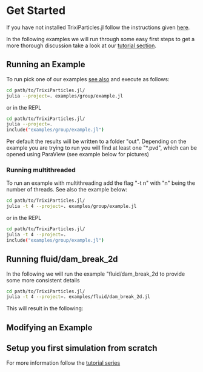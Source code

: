 # Get Started

If you have not installed TrixiParticles.jl follow the instructions given [here](install.md).

In the following examples we will run through some easy first steps to get a more thorough discussion take a look at our [tutorial section](tutorial.md).

## Running an Example
To run pick one of our examples [see also](examples.md) and execute as follows:

```bash
cd path/to/TrixiParticles.jl/
julia --project=. examples/group/example.jl
```

or in the REPL

```bash
cd path/to/TrixiParticles.jl/
julia --project=. 
include("examples/group/example.jl")
```

Per default the results will be written to a folder "out". Depending on the example you are trying to run you will find at least one "*.pvd", which can be opened using ParaView (see example below for pictures)

### Running multithreaded
To run an example with multithreading add the flag "-t n" with "n" being the number of threads.
See also the example below:

```bash
cd path/to/TrixiParticles.jl/
julia -t 4 --project=. examples/group/example.jl
```

or in the REPL

```bash
cd path/to/TrixiParticles.jl/
julia -t 4 --project=. 
include("examples/group/example.jl")
```


## Running fluid/dam\_break\_2d
In the following we will run the example "fluid/dam\_break\_2d to provide some more consistent details

```bash
cd path/to/TrixiParticles.jl/
julia -t 4 --project=. examples/fluid/dam_break_2d.jl
```

This will result in the following:



## Modifying an Example


## Setup you first simulation from scratch


For more information follow the [tutorial series](tutorial.md)